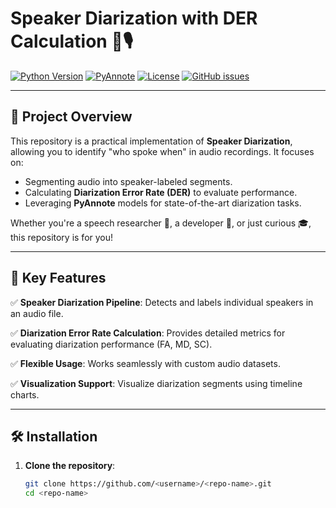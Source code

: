 # Speaker Diarization with DER Calculation 📢🎙️

[![Python Version](https://img.shields.io/badge/Python-3.8%2B-blue)](https://www.python.org/downloads/) 
[![PyAnnote](https://img.shields.io/badge/Powered%20By-Pyannote-brightgreen)](https://pyannote.github.io/pyannote-audio/) 
[![License](https://img.shields.io/badge/License-MIT-yellow)](./LICENSE)
[![GitHub issues](https://img.shields.io/github/issues/<username>/<repo-name>)](https://github.com/<username>/<repo-name>/issues)

---

## 🎯 **Project Overview**

This repository is a practical implementation of **Speaker Diarization**, allowing you to identify "who spoke when" in audio recordings. It focuses on:

- Segmenting audio into speaker-labeled segments.
- Calculating **Diarization Error Rate (DER)** to evaluate performance.
- Leveraging **PyAnnote** models for state-of-the-art diarization tasks.

Whether you're a speech researcher 🧠, a developer 📱, or just curious 🎓, this repository is for you!

---

## 🚀 **Key Features**

✅ **Speaker Diarization Pipeline**: Detects and labels individual speakers in an audio file.

✅ **Diarization Error Rate Calculation**: Provides detailed metrics for evaluating diarization performance (FA, MD, SC).

✅ **Flexible Usage**: Works seamlessly with custom audio datasets.

✅ **Visualization Support**: Visualize diarization segments using timeline charts.

---

## 🛠️ **Installation**

1. **Clone the repository**:
   ```bash
   git clone https://github.com/<username>/<repo-name>.git
   cd <repo-name>
